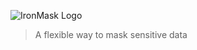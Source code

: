 ![IronMask Logo](http://ec2-52-67-128-55.sa-east-1.compute.amazonaws.com/assets/textures/iron-mask-texture.png)
> A flexible way to mask sensitive data
